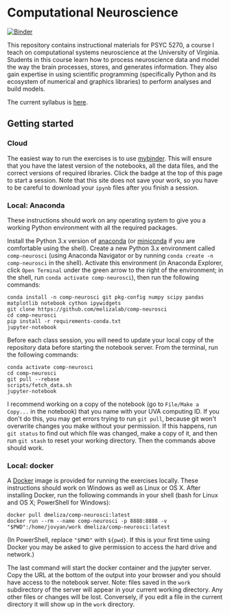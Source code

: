 
# Computational Neuroscience

[![Binder](https://mybinder.org/badge.svg)](https://mybinder.org/v2/gh/melizalab/comp-neurosci.git/master)

This repository contains instructional materials for PSYC 5270, a course I teach on computational systems neuroscience at the University of Virginia. Students in this course learn how to process neuroscience data and model the way the brain processes, stores, and generates information. They also gain expertise in using scientific programming (specifically Python and its ecosystem of numerical and graphics libraries) to perform analyses and build models.

The current syllabus is [here](resources/syllabus.pdf).

## Getting started

### Cloud

The easiest way to run the exercises is to use [mybinder](https://mybinder.org). This will ensure that you have the latest version of the notebooks, all the data files, and the correct versions of required libraries. Click the badge at the top of this page to start a session. Note that this site does not save your work, so you have to be careful to download your `ipynb` files after you finish a session.

### Local: Anaconda

These instructions should work on any operating system to give you a working Python environment with all the required packages.

Install the Python 3.x version of [anaconda](https://www.anaconda.com/distribution/) (or [miniconda](https://conda.io/en/latest/miniconda.html) if you are comfortable using the shell). Create a new Python 3.x environment called `comp-neurosci` (using Anaconda Navigator or by running `conda create -n comp-neurosci` in the shell). Activate this environment (in Anaconda Explorer, click `Open Terminal` under the green arrow to the right of the environment; in the shell, run `conda activate comp-neurosci`), then run the following commands:

``` shell
conda install -n comp-neurosci git pkg-config numpy scipy pandas matplotlib notebook cython ipywidgets
git clone https://github.com/melizalab/comp-neurosci
cd comp-neurosci
pip install -r requirements-conda.txt
jupyter-notebook
```

Before each class session, you will need to update your local copy of the repository data before starting the notebook server. From the terminal, run the following commands:

``` shell
conda activate comp-neurosci
cd comp-neurosci
git pull --rebase
scripts/fetch_data.sh
jupyter-notebook
```

I recommend working on a copy of the notebook (go to `File/Make a Copy...` in the notebook) that you name with your UVA computing ID. If you don't do this, you may get errors trying to run `git pull`, because git won't overwrite changes you make without your permission. If this happens, run `git status` to find out which file was changed, make a copy of it, and then run `git stash` to reset your working directory. Then the commands above should work.

### Local: docker

A [Docker](https://docker.com) image is provided for running the exercises locally. These instructions should work on Windows as well as Linux or OS X.  After installing Docker, run the following commands in your shell (bash for Linux and OS X; PowerShell for Windows):

``` shell
docker pull dmeliza/comp-neurosci:latest
docker run --rm --name comp-neurosci -p 8888:8888 -v "$PWD":/home/jovyan/work dmeliza/comp-neurosci:latest
```

(In PowerShell, replace `"$PWD"` with `${pwd}`. If this is your first time using Docker you may be asked to give permission to access the hard drive and network.)

The last command will start the docker container and the jupyter server. Copy the URL at the bottom of the output into your browser and you should have access to the notebook server. Note: files saved in the `work` subdirectory of the server will appear in your current working directory. Any other files or changes will be lost. Conversely, if you edit a file in the current directory it will show up in the `work` directory.
